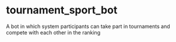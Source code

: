 # tournament_sport_bot
A bot in which system participants can take part in tournaments and compete with each other in the ranking
